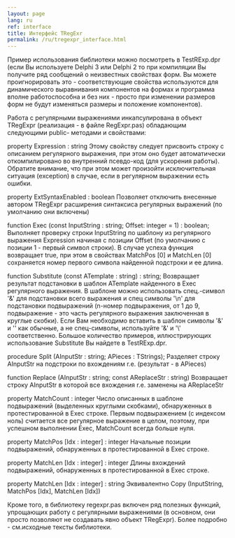 ```yaml
---
layout: page
lang: ru
ref: interface
title: Интерфейс TRegExr
permalink: /ru/tregexpr_interface.html
---
```


Пример использования библиотеки можно посмотреть в TestRExp.dpr (если Вы используете Delphi 3 или Delphi 2 то при компиляции Вы получите ряд сообщений о неизвестных свойствах форм. Вы можете проигнорировать это - соответствующие свойства используются для динамического выравнивания компонентов на формах и программа вполне работоспособна и без них - просто при изменении размеров форм не будут изменяться размеры и положение компонентов).

Работа с регулярными выражениями инкапсулирована в объект TRegExpr (реализация - в файле RegExpr.pas) обладающим следующими public- методами и свойствами:

property Expression : string
Этому свойству следует присвоить строку с описанием регулярного выражения, при этом оно будет автоматически откомпилировано во внутренний псевдо-код (для ускорения работы). Обратите внимание, что при этом может произойти исключительная ситуация (exception) в случае, если в регулярном выражении есть ошибки.

property ExtSyntaxEnabled : boolean
Позволяет отключить внесенные автором TRegExpr расширения синтаксиса регулярных выражений (по умолчанию они включены)

function Exec (const InputString : string; Offset: integer = 1) : boolean;
Выполняет проверку строки InputString по шаблону из регулярного выражения Expression начиная с позиции Offset (по умолчанию с позиции 1 - первый символ строки).
В случае успеха функция возвращает true, при этом в свойствах MatchPos [0] и MatchLen [0] сохраняется номер первого символа найденной подстроки и ее длина.

function Substitute (const ATemplate : string) : string;
Возвращает результат подстановки в шаблон ATemplate найденного в Exec регулярного выражения. В шаблоне можно использовать спец.-символ '&' для подстановки всего выражения и спец символы '\n' для подстановки подвыражений (n-номер подвыражения, от 1 до 9, подвыражение - это часть регулярного выражения заключенная в круглые скобки). Если Вам необходимо вставить в шаблон символы '&' и '\' как обычные, а не спец-символы, используйте '\&' и '\\' соответственно. Большое количество примеров, иллюстрирующих использование Substitute Вы найдете в TestRExp.dpr.

procedure Split (AInputStr : string; APieces : TStrings);
Разделяет строку AInputStr на подстроки по вхождениям r.e. (результат - в APieces)

function Replace (AInputStr : string; const AReplaceStr : string)
Возвращает строку AInputStr в которой все вхождения r.e. заменены на AReplaceStr

property MatchCount : integer
Число описанных в шаблоне подвыражений (выделенных круглыми скобками), обнаруженных в протестированной в Exec строке. Первым подвыражением (с индексом ноль) считается все регулярное выражение в целом, поэтому, при успешном выполнении Exec, MatchCount всегда больше нуля.

property MatchPos [Idx : integer] : integer
Начальные позиции подвыражений, обнаруженных в протестированной в Exec строке.

property MatchLen [Idx : integer] : integer
Длины вхождений подвыражений, обнаруженных в протестированной в Exec строке.

property MatchLen [Idx : integer] : string
Эквивалентно Copy (InputString, MatchPos [Idx], MatchLen [Idx])

Кроме того, в библиотеку regexpr.pas включен ряд полезных функций, упрощающих работу с регулярными выражениями (в основном, они просто позволяют не создавать явно объект TRegExpr). Более подробно - см.исходные тексты библиотеки.



